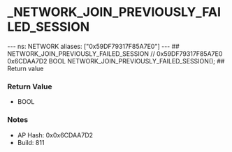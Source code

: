 # _NETWORK_JOIN_PREVIOUSLY_FAILED_SESSION

--- ns: NETWORK aliases: ["0x59DF79317F85A7E0"] --- ## NETWORK_JOIN_PREVIOUSLY_FAILED_SESSION  // 0x59DF79317F85A7E0 0x6CDAA7D2 BOOL NETWORK_JOIN_PREVIOUSLY_FAILED_SESSION();  ## Return value

### Return Value
* BOOL

### Notes
* AP Hash: 0x0x6CDAA7D2
* Build: 811

